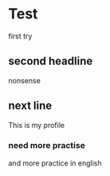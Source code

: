 # Test
first try
## second headline
nonsense
## next line
This is my profile
### need more practise
and more practice in english
